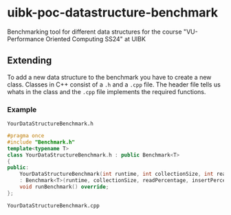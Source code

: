 # uibk-poc-datastructure-benchmark
Benchmarking tool for different data structures for the course "VU-Performance Oriented Computing SS24" at UIBK

## Extending
To add a new data structure to the benchmark you have to create a new class. Classes in C++ consist of a `.h` and a `.cpp` file. The header file tells us whats in the class and the `.cpp` file implements the required functions.

### Example

`YourDataStructureBenchmark.h`
```c++
#pragma once
#include "Benchmark.h"
template<typename T>
class YourDataStructureBenchmark.h : public Benchmark<T>
{
public:
	YourDataStructureBenchmark(int runtime, int collectionSize, int readPercentage, int insertPercentage) 
    : Benchmark<T>(runtime, collectionSize, readPercentage, insertPercentage) {}
	void runBenchmark() override;
};
```


`YourDataStructureBenchmark.cpp`
```c++

```
